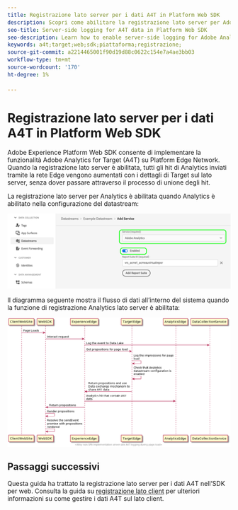 ```yaml
---
title: Registrazione lato server per i dati A4T in Platform Web SDK
description: Scopri come abilitare la registrazione lato server per Adobe Analytics for Target (A4T) utilizzando l’SDK per web di Experience Platform.
seo-title: Server-side logging for A4T data in Platform Web SDK
seo-description: Learn how to enable server-side logging for Adobe Analytics for Target (A4T) using the Experience Platform Web SDK.
keywords: a4t;target;web;sdk;piattaforma;registrazione;
source-git-commit: a2214465001f90d19d88c0622c154e7a4ae3bb03
workflow-type: tm+mt
source-wordcount: '170'
ht-degree: 1%

---
```


# Registrazione lato server per i dati A4T in Platform Web SDK

Adobe Experience Platform Web SDK consente di implementare la funzionalità Adobe Analytics for Target (A4T) su Platform Edge Network. Quando la registrazione lato server è abilitata, tutti gli hit di Analytics inviati tramite la rete Edge vengono aumentati con i dettagli di Target sul lato server, senza dover passare attraverso il processo di unione degli hit.

La registrazione lato server per Analytics è abilitata quando Analytics è abilitato nella configurazione del datastream:

![Configurazione del datastream di Analytics abilitata](../assets/enable-analytics-datastream.png)

Il diagramma seguente mostra il flusso di dati all’interno del sistema quando la funzione di registrazione Analytics lato server è abilitata:

![Flusso di registrazione lato server](../assets/analytics-server-side-logging.png)

## Passaggi successivi

Questa guida ha trattato la registrazione lato server per i dati A4T nell’SDK per web. Consulta la guida su [registrazione lato client](./client-side.md) per ulteriori informazioni su come gestire i dati A4T sul lato client.
